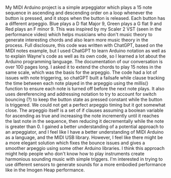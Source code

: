 My MIDI Arduino project is a simple arpeggiator which plays a 15 note sequence in ascending and descending order on a loop whenever the button is pressed, and it stops when the button is released. Each button has a different arpeggio. Blue plays a D flat Major 9, Green plays a G flat 9 and Red plays an F minor 9. This was inspired by my Scaler 2 VST (seen in the performance video) which helps musicians who don't music theory to generate interesting
chords and also learn more music theory in the process. Full disclosure, this code was written with ChatGPT, based on the MIDI notes example, but I used ChatGPT to learn Arduino notation as well as to explain Wayne's code as well as its own code, so I learned a lot about the Arduino programming language. The documentation of our conversation is over 100 pages long. I asked it to extend the chords to play 15 notes in the same scale, which was the basis for the arpeggio.
The code had a lot of issues with note triggering, so chatGPT built a failsafe while clause tracking the time between each note played in the arpeggio using the millis() function to ensure each note is turned off before the next note plays. It also uses dereferencing and addressing notation to try to account for switch bouncing (?) to keep the button state as pressed constant while the button is triggered. We could not get a perfect arpeggio timing but it got somewhat close. 
The arpeggio itself is a set of if clauses assuming a boolean variable for ascending as true and increasing the note incremently until it reaches the last note in the sequence, then reducing it decrementally while the note is greater than 0.
I gained a better understanding of a potential approach to an arpeggiator, and I feel like I have a better understanding of MIDI Arduino as a language, and the MIDI USB library. However, I feel like there might be a more elegant solution which fixes the bounce issues and gives a smoother arpeggio using some other Arduino libraries. 
I think this approach might help people who don't know how to play instruments create harmonious sounding music with simple triggers. I'm interested in trying to use different sensors to generate sounds for a more embodied performance like in the Imogen Heap performance.

